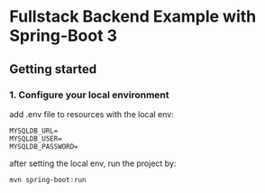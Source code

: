 # Fullstack Backend Example with Spring-Boot 3

## Getting started

### 1. Configure your local environment
add .env file to resources with the local env:
```
MYSQLDB_URL=
MYSQLDB_USER=
MYSQLDB_PASSWORD=
```

after setting the local env, run the project by:

```
mvn spring-boot:run
```